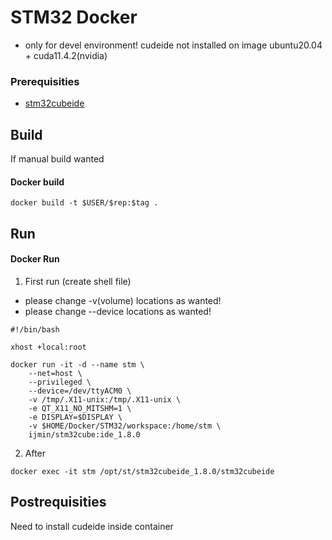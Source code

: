 #  STM32 Docker
* only for devel environment! cudeide not installed on image 
ubuntu20.04 + cuda11.4.2(nvidia) 


### Prerequisities

* [stm32cubeide](https://www.st.com/en/development-tools/stm32cubeide.html)

## Build 

If manual build wanted
#### Docker build 

```shell
docker build -t $USER/$rep:$tag .
```

## Run

#### Docker Run

1. First run (create shell file)
 - please change -v(volume) locations as wanted!
 - please change --device locations as wanted!
 
```shell
#!/bin/bash

xhost +local:root

docker run -it -d --name stm \
    --net=host \
    --privileged \
    --device=/dev/ttyACM0 \
    -v /tmp/.X11-unix:/tmp/.X11-unix \
    -e QT_X11_NO_MITSHM=1 \
    -e DISPLAY=$DISPLAY \
    -v $HOME/Docker/STM32/workspace:/home/stm \
    ijmin/stm32cube:ide_1.8.0
```
2. After 
```shell
docker exec -it stm /opt/st/stm32cubeide_1.8.0/stm32cubeide
```

## Postrequisities

Need to install cudeide inside container